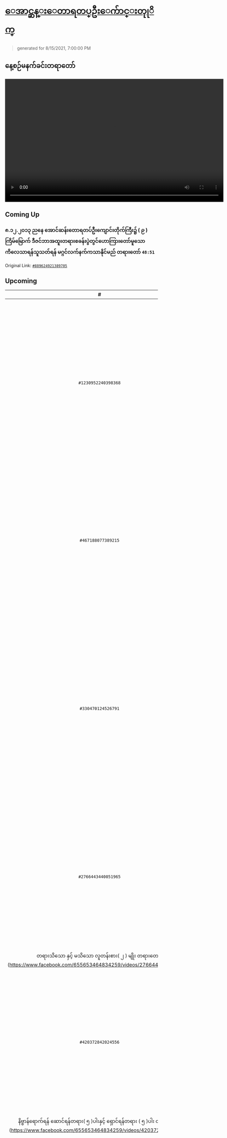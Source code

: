 # [ေအာင္ဆန္းေတာရတပ္ဦးေက်ာင္းတုုိက္](https://www.facebook.com/655653464834259)

> generated for 8/15/2021, 7:00:00 PM

## နေ့စဉ်မနက်ခင်းတရာတော်

<video type="video/mp4" src="https://storage.googleapis.com/mogok-aungsan.appspot.com/public/dhamma/videos/output.mp4" width="720" height="405" preload="auto" controls></video>

## Coming Up

### ၈.၁၂.၂၀၁၃ ညနေ အောင်ဆန်းတောရတပ်ဦးကျောင်းတိုက်ကြီး၌ ( ၉ ) ကြိမ်မြောက် ဒီဇင်ဘာအထူးတရားစခန်းပွဲတွင်ဟောကြားတော်မူသော ကိလေသာရန်သူသတ်ရန် မဂ္ဂင်လက်နက်ကသာနိုင်မည် တရားတော် `48:51`

Original Link: [`#889624921389705`](https://www.facebook.com/655653464834259/videos/889624921389705)

## Upcoming

| # | Title | Duration | Date |
|:-----:|:------|---------:|-------------:|
| `#1230952240398368` | [၉.၁၂.၂၀၁၃ နံနက် အောင်ဆန်းတောရတပ်ဦးကျောင်းတိုက်ကြီး၌ ( ၉ ) ကြိမ်မြောက် ဒီဇင်ဘာအထူးတရားစခန်းပွဲတွင်ဟောကြားတော်မူသော မွေး အို နာ သေက ခန္ဓာရဲ့ကိစ္စ ငါဝင်မစွက်ရ တရားတော်](https://www.facebook.com/655653464834259/videos/1230952240398368) | 1:06:56 | 8/16/2021 19:00:00 |
| `#467188077389215` | [၁၀.၁၂.၂၀၁၃ ညနေ အောင်ဆန်းတောရတပ်ဦးကျောင်းတိုက်ကြီး၌ ( ၉ ) ကြိမ်မြောက် ဒီဇင်ဘာအထူးတရားစခန်းပွဲတွင်ဟောကြားတော်မူသော နေရေးတတ်၍ သေရေးမြတ်ရန် တရားတော်](https://www.facebook.com/655653464834259/videos/467188077389215) | 47:51 | 8/17/2021 19:00:00 |
| `#330470124526791` | [၂၄. ၈ .၂၀၁၃ ရက်နေ့ အောင်ဆန်းတောရတပ်ဦးကျောင်းတိုက်ကြီး၌ ( ၁၄၇ ) ကြိမ်မြောက် မိုးကုတ်ဝိပဿနာ ဝါခေါင်လ( ၁၀ ) ရက်တရားအားထုတ်ပူဇော်ပွဲကြီးတွင် ဟောကြားတော်မူသော ဗုဒ္ဓဘာသာမှန်လျင် သစ္စာသိရမည် တရားတော်](https://www.facebook.com/655653464834259/videos/330470124526791) | 58:43 | 8/18/2021 19:00:00 |
| `#2766443440051965` | [၂၅. ၈ .၂၀၁၃ နံနက် အောင်ဆန်းတောရတပ်ဦးကျောင်းတိုက်ကြီး၌ ( ၁၄၇ ) ကြိမ်မြောက် မိုးကုတ်ဝိပဿနာ ဝါခေါင်လ( ၁၀ ) ရက်တရားအားထုတ်ပူဇော်ပွဲကြီးတွင် ဟောကြားတော်မူသော
တရားသိသော နှင့် မသိသော လူတန်းစား( ၂ ) မျိုး တရားတော်](https://www.facebook.com/655653464834259/videos/2766443440051965) | 1:05:37 | 8/19/2021 19:00:00 |
| `#420372842024556` | [၂၅. ၈ .၂၀၁၃ ညနေ အောင်ဆန်းတောရတပ်ဦးကျောင်းတိုက်ကြီး၌ ( ၁၄၇ ) ကြိမ်မြောက် မိုးကုတ်ဝိပဿနာ ဝါခေါင်လ( ၁၀ ) ရက်တရားအားထုတ်ပူဇော်ပွဲကြီးတွင် ဟောကြားတော်မူသော
နိဗ္ဗာန်ရောက်ရန် ဆောင်ရန်တရား( ၅ )ပါးနှင့် ရှောင်ရန်တရား ( ၅ )ပါး တရားတော်](https://www.facebook.com/655653464834259/videos/420372842024556) | 1:04:49 | 8/20/2021 19:00:00 |
| `#2458496227719052` | [၂၆. ၈ .၂၀၁၃ နံနက် အောင်ဆန်းတောရတပ်ဦးကျောင်းတိုက်ကြီး၌ ( ၁၄၇ ) ကြိမ်မြောက် မိုးကုတ်ဝိပဿနာ ဝါခေါင်လ( ၁၀ ) ရက်တရားအားထုတ်ပူဇော်ပွဲကြီးတွင် ဟောကြားတော်မူသော
ဗုဒ္ဓဘာသာဝင်တို့၏ လူမှုအခွင့်အရေး တရားတော်](https://www.facebook.com/655653464834259/videos/2458496227719052) | 1:04:31 | 8/21/2021 19:00:00 |
| `#456131368511821` | [၂၆. ၈ .၂၀၁၃ ညနေ အောင်ဆန်းတောရတပ်ဦးကျောင်းတိုက်ကြီး၌ ( ၁၄၇ ) ကြိမ်မြောက် မိုးကုတ်ဝိပဿနာ ဝါခေါင်လ( ၁၀ ) ရက်တရားအားထုတ်ပူဇော်ပွဲကြီးတွင် ဟောကြားတော်မူသော
မဂ္ဂင်အလယ်လမ်း နိဗ္ဗာန်အရောက်လျှောက်လှမ်း တရားတော်](https://www.facebook.com/655653464834259/videos/456131368511821) | 1:23:05 | 8/22/2021 19:00:00 |
| `#1260974267412416` | [( ၂.၁.၂၀၁၅ ) မိုးကုတ်ဝိပဿနာ အဖွဲ့ချုပ်ကြီးတွင်ဟောကြားတော်မူသော ပဋိစ္စသမုပ္ပါဒ်တရားတော်](https://www.facebook.com/655653464834259/videos/1260974267412416) | 1:03:05 | 8/23/2021 19:00:00 |
| `#2388619291371002` | [၉.၁၂.၂၀၁၄ အောင်ဆန်းတောရတပ်ဦးကျောင်းတိုက်ကြီး၌(၁၀)ကြိမ်မြောက် ဒီဇင်ဘာအထူးတရားစခန်းပွဲတွင်ဟောကြားတော်မူသော ကိလေသာအမှားတွေကြောင့် ပါရမီပြည့်ပြီးမှ နိဗ္ဗာန်နှင့်လွဲရမည် တရားတော်](https://www.facebook.com/655653464834259/videos/2388619291371002) | 1:01:13 | 8/24/2021 19:00:00 |
| `#352840868959944` | [၁၀.၁၂.၂၀၁၄ အောင်ဆန်းတောရတပ်ဦးကျောင်းတိုက်ကြီး၌ ( ၁၀ )ကြိမ်မြောက် ဒီဇင်ဘာအထူးတရားစခန်းပွဲတွင်ဟောကြားတော်မူသော ဉာဏ်ဦးစီးသော ဝိပဿနာ တရားတော်](https://www.facebook.com/655653464834259/videos/352840868959944) | 1:06:57 | 8/25/2021 19:00:00 |
| `#839344269780304` | [၁၁.၁၂.၂၀၁၄ အောင်ဆန်းတောရတပ်ဦးကျောင်းတိုက်ကြီး၌ ( ၁၀ )ကြိမ်မြောက် ဒီဇင်ဘာအထူးတရားစခန်းပွဲတွင်ဟောကြားတော်မူသော ခန္ဓာအကြောင်းသင်မှ နိဗ္ဗာန်အကျိုးမြင်မည် တရားတော်](https://www.facebook.com/655653464834259/videos/839344269780304) | 1:04:05 | 8/26/2021 19:00:00 |
| `#391765531449854` | [၁၂.၁၂.၂၀၁၄ အောင်ဆန်းတောရတပ်ဦးကျောင်းတိုက်ကြီး၌ ( ၁၀ )ကြိမ်မြောက် ဒီဇင်ဘာအထူးတရားစခန်းပွဲတွင်ဟောကြားတော်မူသော ရုပ်နာမ်မြင်မှ အထက်တန်းဗုဒ္ဓဘာသာဝင် တရားတော်](https://www.facebook.com/655653464834259/videos/391765531449854) | 58:45 | 8/27/2021 19:00:00 |
| `#869001073463259` | [၁၃.၁၂.၂၀၁၄ အောင်ဆန်းတောရတပ်ဦးကျောင်းတိုက်ကြီး၌ ( ၁၀ )ကြိမ်မြောက် ဒီဇင်ဘာအထူးတရားစခန်းပွဲတွင်ဟောကြားတော်မူသော နွားအိုနောက်ကျ ခြံပေါက်ဝမှ အာသန္နကံဇော အရေးကြီးပုံ တရားတော်](https://www.facebook.com/655653464834259/videos/869001073463259) | 1:03:05 | 8/28/2021 19:00:00 |
| `#1025043704553528` | [၁၄.၁၂.၂၀၁၄ အောင်ဆန်းတောရတပ်ဦးကျောင်းတိုက်ကြီး၌ ( ၁၀ )ကြိမ်မြောက် ဒီဇင်ဘာအထူးတရားစခန်းပွဲတွင်ဟောကြားတော်မူသော ပညတ်ခွါ၍ ပရမတ်တွေ့ရန် တရားတော်](https://www.facebook.com/655653464834259/videos/1025043704553528) | 1:03:20 | 8/29/2021 19:00:00 |

---

_&copy; 2021-2021 [Ethereal](https://github.com/etherealtech)_